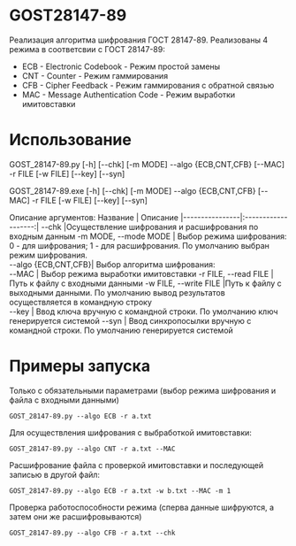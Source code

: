 # GOST28147-89
Реализация алгоритма шифрования ГОСТ 28147-89.
Реализованы 4 режима в соответсвии с ГОСТ 28147-89:
 * ECB - Electronic Codebook - Режим простой замены
 * CNT - Counter - Режим гаммирования
 * CFB - Cipher Feedback - Режим гаммирования с обратной связью
 * MAC - Message Authentication Code - Режим выработки имитовставки
 
# Использование
GOST_28147-89.py [-h] [--chk] [-m MODE] --algo {ECB,CNT,CFB} [--MAC] -r  FILE [-w FILE] [--key] [--syn] 

GOST_28147-89.exe [-h] [--chk] [-m MODE] --algo {ECB,CNT,CFB} [--MAC] -r  FILE [-w FILE] [--key] [--syn] 

Описание аргументов:
Название | Описание
|----------------|:-------------------:|
  --chk          |Осуществление шифрования и расшифрования по входным данным 
  -m MODE, --mode MODE | Выбор режима шифрования: 0 - для шифрования; 1 - для расшифрования. По умолчанию выбран режим шифрования.                    
  --algo {ECB,CNT,CFB}| Выбор алгоритма шифрования:  
  --MAC                | Выбор режима выработки имитовставки 
  -r FILE, --read FILE | Путь к файлу с входными данными 
  -w FILE, --write FILE |Путь к файлу с выходными данными. По умолчанию вывод результатов осуществляется в командную строку  
  --key                | Ввод ключа вручную с командной строки. По умолчанию ключ генерируется системой 
  --syn                | Ввод синхропосылки вручную с командной строки. По умолчанию генерируется системой


# Примеры запуска
Только с обязательными параметрами (выбор режима шифрования и файла с входными данными)

`GOST_28147-89.py --algo ECB -r a.txt`

Для осуществления шифрования с выбработкой имитовставки:

`GOST_28147-89.py --algo CNT -r a.txt --MAC`

Расшифрование файла с проверкой имитовставки и последующей записью в другой файл:

`GOST_28147-89.py --algo ECB -r a.txt -w b.txt --MAC -m 1`

Проверка работоспособности режима (сперва данные шифруются, а затем они же расшифровываются)

`GOST_28147-89.py --algo CFB -r a.txt --chk`

